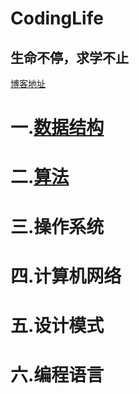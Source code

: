 # CodingLife
## 生命不停，求学不止

[博客地址](https://blog.csdn.net/u013213317)


# 一.[数据结构](https://github.com/and1gc/codinglife/tree/master/Chapter1-%20data%20structures)
# 二.[算法](https://github.com/and1gc/codinglife/tree/master/Chapter2-%20algorithms)


# 三.操作系统
# 四.计算机网络
# 五.设计模式
# 六.编程语言

